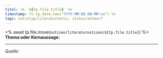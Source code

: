 ```yaml
---
titel: <% `${tp.file.title}` %>
timestamp: <% tp.date.now("YYYY-MM-DD HH-MM-ss") %>
tags: notiztyp/literaturnotiz, status/entwurf
---
```

<% 
await tp.file.move(`notizen/literaturnotizen/${tp.file.title}`)
%>
**Thema oder Kernaussage:**

---
*Quelle:*
